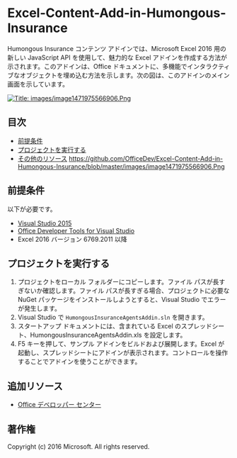 
# <a name="excel-content-add-in-humongous-insurance"></a>Excel-Content-Add-in-Humongous-Insurance

Humongous Insurance コンテンツ アドインでは、Microsoft Excel 2016 用の新しい JavaScript API を使用して、魅力的な Excel アドインを作成する方法が示されます。このアドインは、Office ドキュメントに、多機能でインタラクティブなオブジェクトを埋め込む方法を示します。次の図は、このアドインのメイン画面を示しています。

[![Title: images/image1471975566906.Png](https://github.com/OfficeDev/Excel-Content-Add-in-Humongous-Insurance/blob/master/images/image1471975566906.Png)](https://github.com/OfficeDev/Excel-Content-Add-in-Humongous-Insurance/blob/master/images/image1471975566906.Png)

## <a name="table-of-contents"></a>目次

*   [前提条件](#prerequisites)
*   [プロジェクトを実行する](#run-the-project)
*   [その他のリソース](#additional-resources) https://github.com/OfficeDev/Excel-Content-Add-in-Humongous-Insurance/blob/master/images/image1471975566906.Png

## <a name="prerequisites"></a>前提条件

以下が必要です。

*   [Visual Studio 2015](https://www.visualstudio.com/downloads/download-visual-studio-vs.aspx)
*   [Office Developer Tools for Visual Studio](https://www.visualstudio.com/en-us/features/office-tools-vs.aspx)
*   Excel 2016 バージョン 6769.2011 以降

## <a name="run-the-project"></a>プロジェクトを実行する

1.  プロジェクトをローカル フォルダーにコピーします。ファイル パスが長すぎないか確認します。ファイル パスが長すぎる場合、プロジェクトに必要な NuGet パッケージをインストールしようとすると、Visual Studio でエラーが発生します。
2.  Visual Studio で `HumongousInsuranceAgentsAddin.sln` を開きます。
3.  スタートアップ ドキュメントには、含まれている Excel のスプレッドシート、HumongousInsuranceAgentsAddin.xls を設定します。
3.  F5 キーを押して、サンプル アドインをビルドおよび展開します。Excel が起動し、スプレッドシートにアドインが表示されます。コントロールを操作することでアドインを使うことができます。

## <a name="additional-resources"></a>追加リソース

*   [Office デベロッパー センター](http://dev.office.com/)

## <a name="copyright"></a>著作権

Copyright (c) 2016 Microsoft. All rights reserved.
